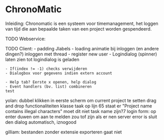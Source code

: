 ChronoMatic
===========

Inleiding:
Chronomatic is een systeem voor timemanagement, het loggen van tijd die aan bepaalde taken van een project worden gespendeerd.


TODO Webservice:


TODO Client:
	- padding Jlabels
	- loading animatie bij inloggen (en andere dingen?) inloggen met thread
	- register new user
	- Logindialog (spinner) laten zien tot logindialog is geladen

	- If(index != -1) checks verwijderen
	- Dialogbox voor gegevens indien extern account

	- Help tab? Eerste x openen, help dialog
	- Event handlers (bv. list) combineren
	test

yolan:
	dubbel klikken in eerste scherm om current project te setten
	drag and drop functionaliteiten
	klasse taak op lijn 65 staat er "Project name contains illegal characters"  moet dit niet task name zijn?7
	login form: op enter duwen om aan te melden zou tof zijn
	als er nen server error is sluit den dialog automatisch, iznogood

gilliam:
	bestanden zonder extensie exporteren gaat niet